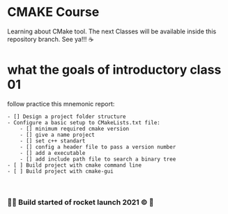 # CMAKE Course

Learning about CMake tool. The next Classes will be available inside this repository branch. See ya!!! ☕

# what the goals of introductory class 01

follow practice this mnemonic report:

    - [] Design a project folder structure
    - Configure a basic setup to CMakeLists.txt file:
        - [] minimum required cmake version
        - [] give a name project
        - [] set c++ standart
        - [] config a header file to pass a version number
        - [] add a executable
        - [] add include path file to search a binary tree
    - [ ] Build project with cmake command line
    - [ ] Build project with cmake-gui
<br>


### 👨‍🚀 Build started of rocket launch 2021 ©️ 🚀